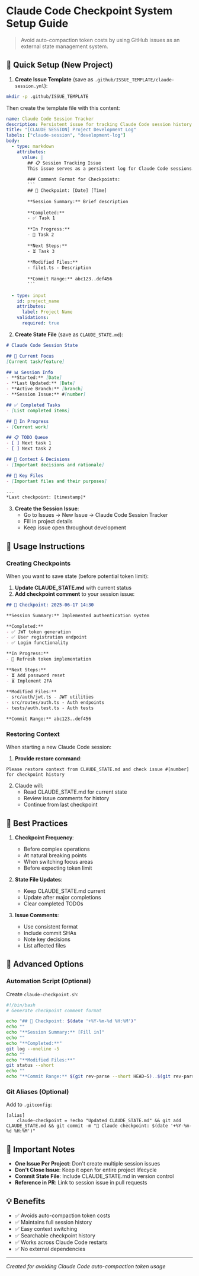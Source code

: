 # Claude Code Checkpoint System Setup Guide

> Avoid auto-compaction token costs by using GitHub issues as an external state management system.

## 🚀 Quick Setup (New Project)

1. **Create Issue Template** (save as `.github/ISSUE_TEMPLATE/claude-session.yml`):
```bash
mkdir -p .github/ISSUE_TEMPLATE
```

Then create the template file with this content:
```yaml
name: Claude Code Session Tracker
description: Persistent issue for tracking Claude Code session history
title: "[CLAUDE SESSION] Project Development Log"
labels: ["claude-session", "development-log"]
body:
  - type: markdown
    attributes:
      value: |
        ## 📋 Session Tracking Issue
        This issue serves as a persistent log for Claude Code sessions.
        
        ### Comment Format for Checkpoints:
        ```
        ## 🔖 Checkpoint: [Date] [Time]
        
        **Session Summary:** Brief description
        
        **Completed:**
        - ✅ Task 1
        
        **In Progress:**
        - 🔄 Task 2
        
        **Next Steps:**
        - ⏳ Task 3
        
        **Modified Files:**
        - file1.ts - Description
        
        **Commit Range:** abc123..def456
        ```
  
  - type: input
    id: project_name
    attributes:
      label: Project Name
    validations:
      required: true
```

2. **Create State File** (save as `CLAUDE_STATE.md`):
```markdown
# Claude Code Session State

## 🎯 Current Focus
[Current task/feature]

## 📊 Session Info
- **Started:** [Date]
- **Last Updated:** [Date]
- **Active Branch:** [branch]
- **Session Issue:** #[number]

## ✅ Completed Tasks
- [List completed items]

## 🔄 In Progress
- [Current work]

## 📋 TODO Queue
- [ ] Next task 1
- [ ] Next task 2

## 🧠 Context & Decisions
- [Important decisions and rationale]

## 📁 Key Files
- [Important files and their purposes]

---
*Last checkpoint: [timestamp]*
```

3. **Create the Session Issue**:
   - Go to Issues → New Issue → Claude Code Session Tracker
   - Fill in project details
   - Keep issue open throughout development

## 📝 Usage Instructions

### Creating Checkpoints

When you want to save state (before potential token limit):

1. **Update CLAUDE_STATE.md** with current status
2. **Add checkpoint comment** to your session issue:
```markdown
## 🔖 Checkpoint: 2025-06-17 14:30

**Session Summary:** Implemented authentication system

**Completed:**
- ✅ JWT token generation
- ✅ User registration endpoint
- ✅ Login functionality

**In Progress:**
- 🔄 Refresh token implementation

**Next Steps:**
- ⏳ Add password reset
- ⏳ Implement 2FA

**Modified Files:**
- src/auth/jwt.ts - JWT utilities
- src/routes/auth.ts - Auth endpoints
- tests/auth.test.ts - Auth tests

**Commit Range:** abc123..def456
```

### Restoring Context

When starting a new Claude Code session:

1. **Provide restore command**:
```
Please restore context from CLAUDE_STATE.md and check issue #[number] for checkpoint history
```

2. Claude will:
   - Read CLAUDE_STATE.md for current state
   - Review issue comments for history
   - Continue from last checkpoint

## 🎯 Best Practices

1. **Checkpoint Frequency**:
   - Before complex operations
   - At natural breaking points
   - When switching focus areas
   - Before expecting token limit

2. **State File Updates**:
   - Keep CLAUDE_STATE.md current
   - Update after major completions
   - Clear completed TODOs

3. **Issue Comments**:
   - Use consistent format
   - Include commit SHAs
   - Note key decisions
   - List affected files

## 🔧 Advanced Options

### Automation Script (Optional)

Create `claude-checkpoint.sh`:
```bash
#!/bin/bash
# Generate checkpoint comment format

echo "## 🔖 Checkpoint: $(date '+%Y-%m-%d %H:%M')"
echo ""
echo "**Session Summary:** [Fill in]"
echo ""
echo "**Completed:**"
git log --oneline -5
echo ""
echo "**Modified Files:**"
git status --short
echo ""
echo "**Commit Range:** $(git rev-parse --short HEAD~5)..$(git rev-parse --short HEAD)"
```

### Git Aliases (Optional)

Add to `.gitconfig`:
```
[alias]
    claude-checkpoint = !echo "Updated CLAUDE_STATE.md" && git add CLAUDE_STATE.md && git commit -m "🔖 Claude checkpoint: $(date '+%Y-%m-%d %H:%M')"
```

## 🚨 Important Notes

- **One Issue Per Project**: Don't create multiple session issues
- **Don't Close Issue**: Keep it open for entire project lifecycle
- **Commit State File**: Include CLAUDE_STATE.md in version control
- **Reference in PR**: Link to session issue in pull requests

## 💡 Benefits

- ✅ Avoids auto-compaction token costs
- ✅ Maintains full session history
- ✅ Easy context switching
- ✅ Searchable checkpoint history
- ✅ Works across Claude Code restarts
- ✅ No external dependencies

---

*Created for avoiding Claude Code auto-compaction token usage*